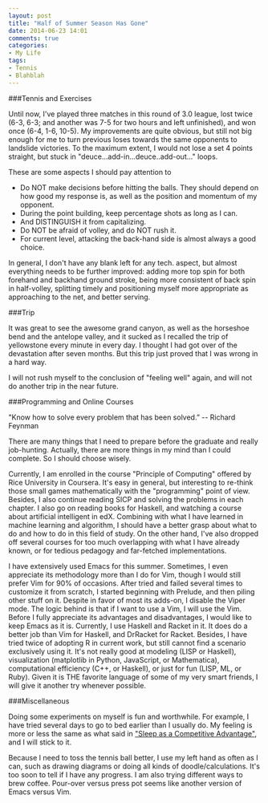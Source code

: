 ```yaml
---
layout: post
title: "Half of Summer Season Has Gone"
date: 2014-06-23 14:01
comments: true
categories: 
- My Life
tags:
- Tennis
- Blahblah
---
```


###Tennis and Exercises

Until now, I've played three matches in this round of 3.0 league, lost twice (6-3, 6-3; and another was 7-5 for two hours and left unfinished), and won once (6-4, 1-6, 10-5). My improvements are quite obvious, but still not big enough for me to turn previous loses towards the same opponents to landslide victories. To the maximum extent, I would not lose a set 4 points straight, but stuck in "deuce...add-in...deuce..add-out..." loops.

These are some aspects I should pay attention to

* Do NOT make decisions before hitting the balls. They should depend on how good my response is, as well as the position and momentum of my opponent.
* During the point building, keep percentage shots as long as I can.
* And DISTINGUISH it from capitalizing.
* Do NOT be afraid of volley, and do NOT rush it.
* For current level, attacking the back-hand side is almost always a good choice.

In general, I don't have any blank left for any tech. aspect, but almost everything needs to be further improved: adding more top spin for both forehand and backhand ground stroke, being more consistent of back spin in half-volley, splitting timely and positioning myself more appropriate as approaching to the net, and better serving.

###Trip

It was great to see the awesome grand canyon, as well as the horseshoe bend and the antelope valley, and it sucked as I recalled the trip of yellowstone every minute in every day. I thought I had got over of the devastation after seven months. But this trip just proved that I was wrong in a hard way.

I will not rush myself to the conclusion of "feeling well" again, and will not do another trip in the near future.

###Programming and Online Courses

"Know how to solve every problem that has been solved.” -- Richard Feynman

There are many things that I need to prepare before the graduate and really job-hunting. Actually, there are more things in my mind than I could complete. So I should choose wisely.

Currently, I am enrolled in the course "Principle of Computing" offered by Rice University in Coursera. It's easy in general, but interesting to re-think those small games mathematically with the "programming" point of view. Besides, I also continue reading SICP and solving the problems in each chapter. I also go on reading books for Haskell, and watching a course about artificial intelligent in edX. Combining with what I have learned in machine learning and algorithm, I should have a better grasp about what to do and how to do in this field of study. On the other hand, I've also dropped off several courses for too much overlapping with what I have already known, or for tedious pedagogy and far-fetched implementations.

I have extensively used Emacs for this summer. Sometimes, I even appreciate its methodology more than I do for Vim, though I would still prefer Vim for 90% of occasions. After tried and failed several times to customize it from scratch, I started beginning with Prelude, and then piling other stuff on it. Despite in favor of most its adds-on, I disable the Viper mode. The logic behind is that if I want to use a Vim, I will use the Vim. Before I fully appreciate its advantages and disadvantages, I would like to keep Emacs as it is. Currently, I use Haskell and Racket in it. It does do a better job than Vim for Haskell, and DrRacket for Racket. Besides, I have tried twice of adopting R in current work, but still cannot find a scenario exclusively using it. It's not really good at modeling (LISP or Haskell), visualization (matplotlib in Python, JavaScript, or Mathematica), computational efficiency (C++, or Haskell), or just for fun (LISP, ML, or Ruby). Given it is THE favorite language of some of my very smart friends, I will give it another try whenever possible.

###Miscellaneous

Doing some experiments on myself is fun and worthwhile. For example, I have tried several days to go to bed earlier than I usually do. My feeling is more or less the same as what said in ["Sleep as a Competitive Advantage"](http://dealbook.nytimes.com/2014/06/27/sleep-as-a-competitive-advantage/?_php=true&_type=blogs&_php=true&_type=blogs&_r=1&), and I will stick to it.

Because I need to toss the tennis ball better, I use my left hand as often as I can, such as drawing diagrams or doing all kinds of doodle/calculations. It's too soon to tell if I have any progress. I am also trying different ways to brew coffee. Pour-over versus press pot seems like another version of Emacs versus Vim.
